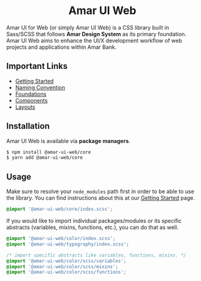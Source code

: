 <h1 align="center">Amar UI Web</h1>

Amar UI for Web (or simply Amar UI Web) is a CSS library built in Sass/SCSS that follows **Amar
Design System** as its primary foundation. Amar UI Web aims to enhance the UI/X development workflow
of web projects and applications within Amar Bank.

## Important Links

- [Getting Started](https://amar-ui.tunaiku.com/introduction/getting-started)
- [Naming Convention](https://amar-ui.tunaiku.com/introduction/naming-convention)
- [Foundations](https://amar-ui.tunaiku.com/foundations)
- [Components](https://amar-ui.tunaiku.com/components)
- [Layouts](https://amar-ui.tunaiku.com/layouts)

## Installation

Amar UI Web is available via **package managers**.

```bash
$ npm install @amar-ui-web/core
$ yarn add @amar-ui-web/core
```

## Usage

Make sure to resolve your `node_modules` path first in order to be able to use the library. You can
find instructions about this at our
[Getting Started](https://amar-ui.tunaiku.com/introduction/getting-started) page.

```scss
@import '@amar-ui-web/core/index.scss';
```

If you would like to import individual packages/modules or its specific abstracts (variables,
mixins, functions, etc.), you can do that as well.

```scss
@import '@amar-ui-web/color/index.scss';
@import '@amar-ui-web/typography/index.scss';
```

```scss
/* import specific abstracts like variables, functions, mixins. */
@import '@amar-ui-web/color/scss/variables';
@import '@amar-ui-web/color/scss/mixins';
@import '@amar-ui-web/color/scss/functions';
```
